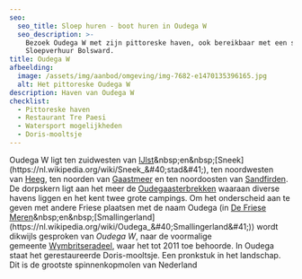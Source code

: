 ```yaml
---
seo:
  seo_title: Sloep huren - boot huren in Oudega W
  seo_description: >-
    Bezoek Oudega W met zijn pittoreske haven, ook bereikbaar met een sloep van
    Sloepverhuur Bolsward.
title: Oudega W
afbeelding:
  image: /assets/img/aanbod/omgeving/img-7682-e1470135396165.jpg
  alt: Het pittoreske Oudega W
description: Haven van Oudega W
checklist:
  - Pittoreske haven
  - Restaurant Tre Paesi
  - Watersport mogelijkheden
  - Doris-mooltsje
---
```


Oudega W ligt ten zuidwesten van&nbsp;[IJlst](https://nl.wikipedia.org/wiki/IJlst_&#40;stad&#41;)&nbsp;en&nbsp;[Sneek](https://nl.wikipedia.org/wiki/Sneek_&#40;stad&#41;), ten noordwesten van&nbsp;[Heeg](https://nl.wikipedia.org/wiki/Heeg), ten noorden van&nbsp;[Gaastmeer](https://nl.wikipedia.org/wiki/Gaastmeer)&nbsp;en ten noordoosten van&nbsp;[Sandfirden](https://nl.wikipedia.org/wiki/Sandfirden). De dorpskern ligt aan het meer de&nbsp;[Oudegaasterbrekken](https://nl.wikipedia.org/wiki/Oudegaasterbrekken)&nbsp;waaraan diverse havens liggen en het kent twee grote campings. Om het onderscheid aan te geven met andere Friese plaatsen met de naam Oudega (in&nbsp;[De Friese Meren](https://nl.wikipedia.org/wiki/Oudega_&#40;De_Friese_Meren&#41;)&nbsp;en&nbsp;[Smallingerland](https://nl.wikipedia.org/wiki/Oudega_&#40;Smallingerland&#41;)) wordt dikwijls gesproken van&nbsp;*Oudega W*, naar de voormalige gemeente&nbsp;[Wymbritseradeel](https://nl.wikipedia.org/wiki/Wymbritseradeel_&#40;gemeente_1984-2010&#41;), waar het tot 2011 toe behoorde. In Oudega staat het gerestaureerde Doris-mooltsje. Een pronkstuk in het landschap. Dit is de grootste spinnenkopmolen van Nederland
